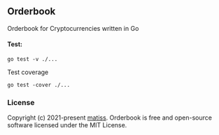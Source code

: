 ## Orderbook

Orderbook for Cryptocurrencies written in Go

#### Test:
```
go test -v ./...
```

Test coverage
```
go test -cover ./...
```

### License

Copyright (c) 2021-present [matiss](https://github.com/matiss). Orderbook is free and open-source software licensed under the MIT License.